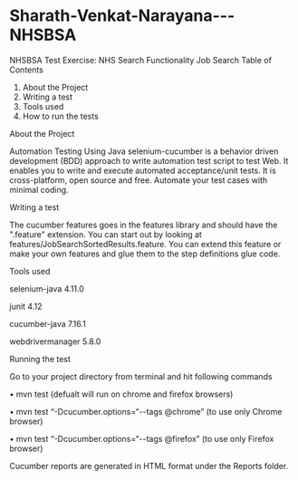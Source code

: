 # Sharath-Venkat-Narayana---NHSBSA
NHSBSA Test Exercise: NHS Search Functionality Job Search
Table of Contents
1. About the Project
2. Writing a test
3. Tools used
4. How to run the tests

About the Project

Automation Testing Using Java selenium-cucumber is a behavior driven development (BDD) approach to write automation test script to test Web. 
It enables you to write and execute automated acceptance/unit tests. 
It is cross-platform, open source and free. Automate your test cases with minimal coding. 

Writing a test

The cucumber features goes in the features library and should have the ".feature" extension.
You can start out by looking at features/JobSearchSortedResults.feature. You can extend this feature or make your own features and glue them to the step definitions glue code.


Tools used

selenium-java 4.11.0

junit 4.12

cucumber-java 7.16.1

webdrivermanager 5.8.0



Running the test

Go to your project directory from terminal and hit following commands

•	mvn test (defualt will run on chrome and firefox browsers)

•	mvn test “-Dcucumber.options=“--tags @chrome” (to use only Chrome browser)

•	mvn test “-Dcucumber.options=“--tags @firefox” (to use only Firefox browser)

Cucumber reports are generated in HTML format under the Reports folder.


